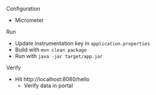 Configuration

* Micrometer

Run

* Update instrumentation key in `application.properties`
* Build with `mvn clean package`
* Run with `java -jar target/app.jar`

Verify

* Hit http://localhost:8080/hello
  * Verify data in portal
